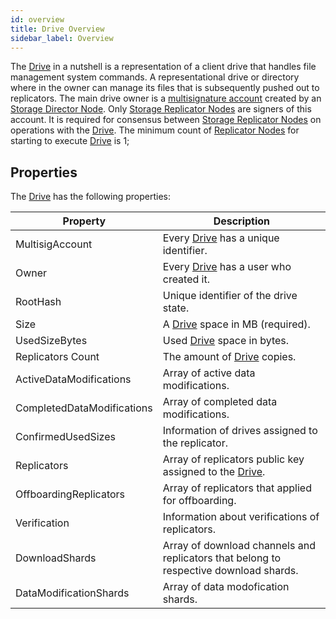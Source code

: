 ```yaml
---
id: overview
title: Drive Overview
sidebar_label: Overview
---
```


The [Drive](overview.md) in a nutshell is a representation of a client drive that handles file management system commands. A representational drive or directory where in the owner can manage its files that is subsequently pushed out to replicators. The main drive owner is a [multisignature account](https://bcdocs.xpxsirius.io/docs/built-in-features/multisig-account/) created by an [Storage Director Node](../../roles/owner.md). Only [Storage Replicator Nodes](../../roles/replicator.md) are signers of this account. It is required for consensus between [Storage Replicator Nodes](../../roles/replicator.md) on operations with the [Drive](overview.md). The minimum count of [Replicator Nodes](../../roles/replicator.md) for starting to execute [Drive](overview.md) is 1;

## Properties

The [Drive](overview.md) has the following properties:

|Property|Description|
|---|---
|MultisigAccount|Every [Drive](overview.md) has a unique identifier.
|Owner|Every [Drive](overview.md) has a user who created it.
|RootHash|Unique identifier of the drive state.
|Size|A [Drive](overview.md) space in MB (required).
|UsedSizeBytes|Used [Drive](overview.md) space in bytes.
|Replicators Count|The amount of [Drive](overview.md) copies.
|ActiveDataModifications|Array of active data modifications.
|CompletedDataModifications|Array of completed data modifications.
|ConfirmedUsedSizes|Information of drives assigned to the replicator.
|Replicators|Array of replicators public key assigned to the [Drive](overview.md).
|OffboardingReplicators|Array of replicators that applied for offboarding.
|Verification|Information about verifications of replicators.
|DownloadShards|Array of download channels and replicators that belong to respective download shards.
|DataModificationShards|Array of data modofication shards.
